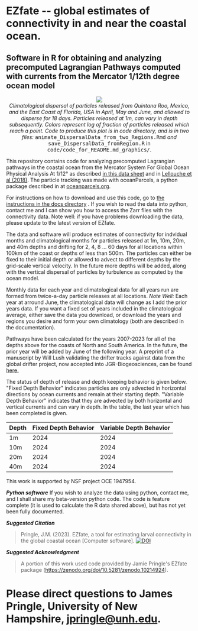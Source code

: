 # EZfate -- global estimates of connectivity in and near the coastal ocean. 

## Software in R for obtaining and analyzing precomputed Lagrangian Pathways computed with currents from the Mercator 1/12th degree ocean model

<p align="center">
  <img src="https://jamiepringle.github.io/EZfate/twoStarts_EastFL_MxQR_AprMayJun.gif"><br>
  <em>Climatological dispersal of particles released from Quintana Roo, Mexico, and the East Coast of Florida, USA in April, May and June, and allowed to disperse for 18 days. Particles released at 1m, can vary in depth subsequently. Colors represent log of fraction of particles released which reach a point. Code to produce this plot is in code directory, and is in two files:</em> <tt>animate_DispersalData_from_two_Regions.Rmd</tt> <em>and</em> <tt>save_DispersalData_fromRegion.R</tt> in <tt>code/code_for_README.md_graphics/</tt>.
</p> 

This repository contains code for analyzing precomputed Lagrangian pathways in the coastal ocean from the Mercator System For Global Ocean Physical Analysis At 1/12° as described [in this data sheet](https://www.mercator-ocean.eu/wp-content/uploads/2017/02/SYSTEM-sheet-_PSY4V3R1_2017.pdf) and in [Lellouche et al (2018)](https://os.copernicus.org/articles/14/1093/2018/). The particle tracking was made with oceanParcels, a python package described in at [oceanparcels.org](https://oceanparcels.org/).

For instructions on how to download and use this code, go to [the instructions in the docs directory](https://jamiepringle.github.io/EZfate/) . If you wish to read the data into python, contact me and I can show you how to access the Zarr files with the connectivity data. Note well: if you have problems downloading the data, please update to the latest version of EZfate.

The data and software will produce estimates of connectivity for indvidual months and climatological months for particles released at 1m, 10m, 20m, and 40m depths and drifting for 2, 4, 8 ... 60 days for all locations within 100km of the coast or depths of less than 500m. The particles can either be fixed to their initial depth or allowed to advect to different depths by the grid-scale vertical velocity. In the future more depths will be added, along with the vertical dispersal of particles by turbulence as computed by the ocean model. 

Monthly data for each year and climatological data for all years run are formed from twice-a-day particle releases at all locations. *Note Well:* Each year at arround June, the climatological data will change as I add the prior years data. If you want a fixed set of years included in the climatological average, either save the data you download, or download the years and regions you desire and form your own climatology (both are described in the documentation).

Pathways have been calculated for the years 2007-2023 for all of the depths above for the coasts of North and South America. In the future, the prior year will be added by June of the following year. A preprint of a manuscript by Will Lush validating the drifter tracks against data from the global drifter project, now accepted into JGR-Biogeosciences, can be found [here.](https://essopenarchive.org/users/860936/articles/1252708-drifting-along-a-global-validation-of-climatologies-of-numerical-dispersal-over-the-continental-shelf-using-trajectories-from-the-global-drifter-program?commit=9a133c15e2e53a2d3182d53974e9b7ad17d0ff79)

The status of depth of release and depth keeping behavior is given below. "Fixed Depth Behavior" indicates particles are only advected in horizontal directions by ocean currents and remain at their starting depth. "Variable Depth Behavior" indicates that they are advected by both horizontal and vertical currents and can vary in depth. In the table, the last year which has been completed is given. 

|Depth|Fixed Depth Behavior|Variable Depth Behavior|
|-----|--------------------|-----------------------|
| 1m | 2024 | 2024 |
|10m | 2024 | 2024 |
|20m | 2024 | 2024 |
|40m | 2024 | 2024 |

This work is supported by NSF project OCE 1947954.  

**_Python software_**
If you wish to analyze the data using python, contact me, and I shall share my beta-version python code. The code is feature complete (it is used to calculate the R data shared above), but has not yet been fully documented. 

**_Suggested Citation_**
> Pringle, J.M. (2023). EZfate, a tool for estimating larval connectivity in the global coastal ocean [Computer software].
> [![DOI](https://zenodo.org/badge/569445832.svg)](https://zenodo.org/doi/10.5281/zenodo.10214924)

**_Suggested Acknowledgment_**

> A portion of this work used code provided by Jamie Pringle's EZfate package (https://zenodo.org/doi/10.5281/zenodo.10214924).

# Please direct questions to James Pringle, University of New Hampshire, jpringle@unh.edu. 
